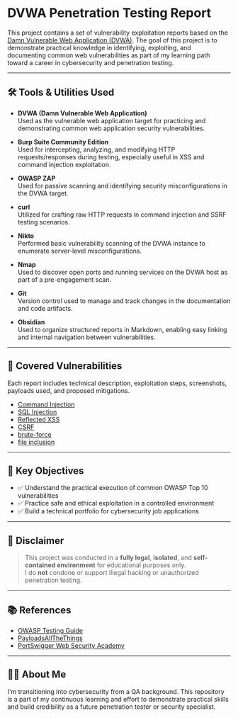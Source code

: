 # DVWA Penetration Testing Report

This project contains a set of vulnerability exploitation reports based on the [Damn Vulnerable Web Application (DVWA)](https://owasp.org/www-project-damn-vulnerable-web-sockets/). The goal of this project is to demonstrate practical knowledge in identifying, exploiting, and documenting common web vulnerabilities as part of my learning path toward a career in cybersecurity and penetration testing.

---
## 🛠 Tools & Utilities Used

- **DVWA (Damn Vulnerable Web Application)**  
  Used as the vulnerable web application target for practicing and demonstrating common web application security vulnerabilities.

- **Burp Suite Community Edition**  
  Used for intercepting, analyzing, and modifying HTTP requests/responses during testing, especially useful in XSS and command injection exploitation.

- **OWASP ZAP**  
  Used for passive scanning and identifying security misconfigurations in the DVWA target.

- **curl**  
  Utilized for crafting raw HTTP requests in command injection and SSRF testing scenarios.

- **Nikto**  
  Performed basic vulnerability scanning of the DVWA instance to enumerate server-level misconfigurations.

- **Nmap**  
  Used to discover open ports and running services on the DVWA host as part of a pre-engagement scan.

- **Git**  
  Version control used to manage and track changes in the documentation and code artifacts.

- **Obsidian**  
  Used to organize structured reports in Markdown, enabling easy linking and internal navigation between vulnerabilities.

---
## 📌 Covered Vulnerabilities

Each report includes technical description, exploitation steps, screenshots, payloads used, and proposed mitigations.

- [Command Injection](report/command-injection.md)
- [SQL Injection](report/sql-injection.md)
- [Reflected XSS](report/reflected-xss.md)
- [CSRF](/report/CSRF.md)
- [brute-force](/report/burte-force.md)
- [file inclusion](report/File%20inclusion.md)
---
## 🎯 Key Objectives

- ✅ Understand the practical execution of common OWASP Top 10 vulnerabilities
- ✅ Practice safe and ethical exploitation in a controlled environment
- ✅ Build a technical portfolio for cybersecurity job applications

---
## 🚨 Disclaimer

> This project was conducted in a **fully legal**, **isolated**, and **self-contained environment** for educational purposes only.  
> I do **not** condone or support illegal hacking or unauthorized penetration testing.

---
## 📚 References

- [OWASP Testing Guide](https://owasp.org/www-project-web-security-testing-guide/)
- [PayloadsAllTheThings](https://github.com/swisskyrepo/PayloadsAllTheThings)
- [PortSwigger Web Security Academy](https://portswigger.net/web-security)

---
## 🙋‍♂️ About Me

I'm transitioning into cybersecurity from a QA background. This repository is a part of my continuous learning and effort to demonstrate practical skills and build credibility as a future penetration tester or security specialist.
 
